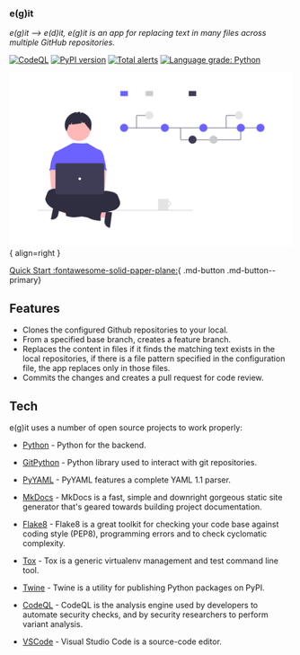 ### **e(g)it**

_e(g)it --> e(d)it, e(g)it is an app for replacing text in many files across multiple GitHub repositories._

[![CodeQL](https://github.com/datadlog/egit/actions/workflows/codeql-analysis.yml/badge.svg?branch=main)](https://github.com/datadlog/egit/actions/workflows/codeql-analysis.yml) [![PyPI version](https://badge.fury.io/py/egit.svg)](https://badge.fury.io/py/egit) [![Total alerts](https://img.shields.io/lgtm/alerts/g/datadlog/egit.svg?logo=lgtm&logoWidth=18)](https://lgtm.com/projects/g/datadlog/egit/alerts/) [![Language grade: Python](https://img.shields.io/lgtm/grade/python/g/datadlog/egit.svg?logo=lgtm&logoWidth=18)](https://lgtm.com/projects/g/datadlog/egit/context:python)

![alt text](assets/images/illustration.png){ align=right }

[Quick Start :fontawesome-solid-paper-plane:](getting-started/){ .md-button .md-button--primary}

## Features

-   Clones the configured Github repositories to your local.
-   From a specified base branch, creates a feature branch.
-   Replaces the content in files if it finds the matching text exists in the local repositories, if there is a file pattern specified in the configuration file, the app replaces only in those files.
-   Commits the changes and creates a pull request for code review.

## Tech

e(g)it uses a number of open source projects to work properly:

-   [Python] - Python for the backend.
-   [GitPython] - Python library used to interact with git repositories.
-   [PyYAML] - PyYAML features a complete YAML 1.1 parser.
-   [MkDocs] - MkDocs is a fast, simple and downright gorgeous static site generator that's geared towards building project documentation.
-   [Flake8] - Flake8 is a great toolkit for checking your code base against coding style (PEP8), programming errors and to check cyclomatic complexity.
-   [Tox] - Tox is a generic virtualenv management and test command line tool.
-   [Twine] - Twine is a utility for publishing Python packages on PyPI.
-   [CodeQL] - CodeQL is the analysis engine used by developers to automate security checks, and by security researchers to perform variant analysis.
-   [VSCode] - Visual Studio Code is a source-code editor.

    [egit]: https://datadlog.github.io/egit/
    [python]: https://www.python.org/
    [gitpython]: https://gitpython.readthedocs.io/en/stable/tutorial.html
    [pyyaml]: https://pyyaml.org/wiki/PyYAML
    [mkdocs]: https://www.mkdocs.org/
    [flake8]: https://flake8.pycqa.org/en/latest/
    [tox]: https://tox.readthedocs.io/en/latest/
    [twine]: https://twine.readthedocs.io/en/latest/
    [codeql]: https://securitylab.github.com/tools/codeql/
    [vscode]: https://code.visualstudio.com/
